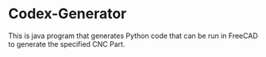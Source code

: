 # Codex-Generator
This is java program that generates Python code that can be run in FreeCAD to generate the specified CNC Part.
